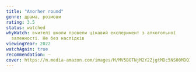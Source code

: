 ```yaml
---
title: "Anorher round"
genre: драма, розмови
rating: 3.5
status: watched
whyWatch: вчителі школи провели цікавий експеримент з алкогольної
  залежності. Не без наслідків
viewingYear: 2022
watchAgain: true
recommendation: —
cover: https://m.media-amazon.com/images/M/MV5BOTNjM2Y2ZjgtMDc5NS00MDQ1LTgyNGYtYzYwMTAyNWQwYTMyXkEyXkFqcGdeQXVyMjE4NzUxNDA@._V1_.jpg
---
```

